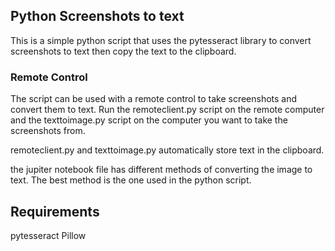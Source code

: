 ## Python Screenshots to text

This is a simple python script that uses the pytesseract library to convert screenshots to text then copy the text to the clipboard.

### Remote Control
The script can be used with a remote control to take screenshots and convert them to text. 
Run the remoteclient.py script on the remote computer and the texttoimage.py script on the computer you want to take the screenshots from.

remoteclient.py and texttoimage.py automatically store text in the clipboard.



the jupiter notebook file has different methods of converting the image to text. The best method is the one used in the python script.

## Requirements
pytesseract
Pillow
